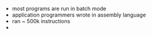 - most programs are run in batch mode
- application programmers wrote in assembly language
- ran ~ 500k instructions
-